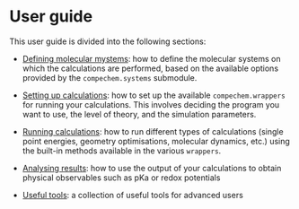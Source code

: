 # User guide

This user guide is divided into the following sections:

* [Defining molecular mystems](Guide-systems): how to define the molecular systems on which the calculations are performed, based on the available options provided by the `compechem.systems` submodule.

* [Setting up calculations](Guide-setup): how to set up the available `compechem.wrappers` for running your calculations. This involves deciding the program you want to use, the level of theory, and the simulation parameters.

* [Running calculations](Guide-run): how to run different types of calculations (single point energies, geometry optimisations, molecular dynamics, etc.) using the built-in methods available in the various `wrappers`.

* [Analysing results](Guide-functions): how to use the output of your calculations to obtain physical observables such as pKa or redox potentials

* [Useful tools](Guide-tools): a collection of useful tools for advanced users

